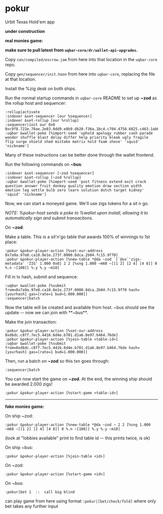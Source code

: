 # pokur
Urbit Texas Hold'em app

**under construction**

**real monies game:**

**make sure to pull latest from `uqbar-core/dr/wallet-api-upgrades`.**

Copy `con/compiled/escrow.jam` from here into that location in the `uqbar-core` repo.

Copy `gen/sequencer/init.hoon` from here into `uqbar-core`, replacing the file at that location.

Install the %zig desk on both ships.

Run the normal startup commands in `uqbar-core` README to set up **~zod** as the rollup host and sequencer:
```hoon
:rollup|activate
:indexer &set-sequencer [our %sequencer]
:indexer &set-rollup [our %rollup]
:sequencer|init our 0x0 0xc9f8.722e.78ae.2e83.0dd9.e8b9.db20.f36a.1bc4.c704.4758.6825.c463.1ab6.daee.e608
:uqbar &wallet-poke [%import-seed 'uphold apology rubber cash parade wonder shuffle blast delay differ help priority bleak ugly fragile flip surge shield shed mistake matrix hold foam shove' 'squid' 'nickname']
```

Many of these instructions can be better done through the wallet frontend.

Run the following commands on **~bus**:
```hoon
:indexer &set-sequencer [~zod %sequencer]
:indexer &set-rollup [~zod %rollup]
:uqbar &wallet-poke [%import-seed 'post fitness extend exit crack question answer fruit donkey quality emotion draw section width emotion leg settle bulb zero learn solution dutch target kidney' 'squid' 'nickname']
```

Now, we can start a moneyed game.
We'll use zigs tokens for a sit n go.

*NOTE: %pokur-host sends a poke to %wallet upon install, allowing it to automatically sign and submit transactions.*

On **~zod**:

Make a table. This is a sit'n'go table that awards 100% of winnings to 1st place:
```hoon
:pokur &pokur-player-action [%set-our-address 0x7a9a.97e0.ca10.8e1e.273f.0000.8dca.2b04.fc15.9f70]
:pokur &pokur-player-action [%new-table *@da ~zod `[`@ux`'zigs-metadata' 'ZIG' 1.000 0x0] 2 2 [%sng 1.000 ~m60 ~[[1 2] [2 4] [4 8]] 0 %.n ~[100]] %.y %.y ~m10]
```
Fill in tx hash, submit and sequence:
```hoon
:uqbar &wallet-poke [%submit from=0x7a9a.97e0.ca10.8e1e.273f.0000.8dca.2b04.fc15.9f70 hash=[yourhash] gas=[rate=1 bud=1.000.000]]
:sequencer|batch
```

Now the table will be created and available from host. ~bus should see the update -- now we can join with **~bus**.

Make the join transaction:
```hoon
:pokur &pokur-player-action [%set-our-address 0xd6dc.c8ff.7ec5.4416.6d4e.b701.d1a6.8e97.b464.76de]
:pokur &pokur-player-action [%join-table <table-id>]
:uqbar &wallet-poke [%submit from=0xd6dc.c8ff.7ec5.4416.6d4e.b701.d1a6.8e97.b464.76de hash=[yourhash] gas=[rate=1 bud=1.000.000]]
```

Then, run a batch on **~zod** so this txn goes through:
```hoon
:sequencer|batch
```

You can now start the game on **~zod**. At the end, the winning ship should be awarded 2.000 zigs!
```hoon
:pokur &pokur-player-action [%start-game <table-id>]
```

----------------------

**fake monies game:**

On ship ~zod:
```
:pokur &pokur-player-action [%new-table *@da ~zod ~ 2 2 [%sng 1.000 ~m60 ~[[1 2] [2 4] [4 8]] 0 %.n ~[100]] %.y %.y ~m10]
```

(look at "lobbies available" print to find table id -- this prints twice, is ok)

On ship ~bus:
```
:pokur &pokur-player-action [%join-table <id>]
```

On ~zod:
```
:pokur &pokur-player-action [%start-game <id>]
```

On ~bus:
```
:pokur|bet 1  ::  call big blind
```

can play game from here using format `:pokur|[bet/check/fold]` where only bet takes any further input

